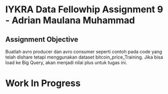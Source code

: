 # IYKRA Data Fellowhip Assignment 9 - Adrian Maulana Muhammad
## Assignment Objective
Buatlah avro producer dan avro consumer seperti contoh pada code yang telah dishare tetapi menggunakan dataset bitcoin_price_Training. Jika bisa load ke Big Query, akan menjadi nilai plus untuk tugas ini.
# Work In Progress